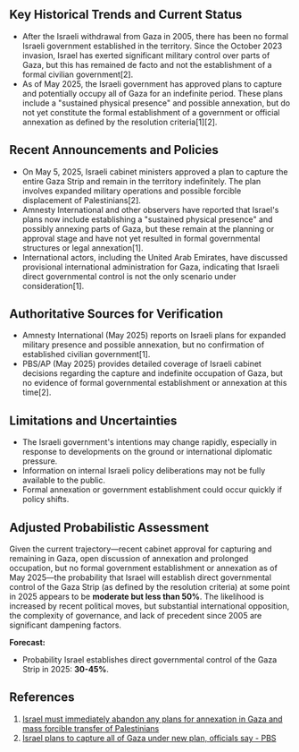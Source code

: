 ## Key Historical Trends and Current Status

- After the Israeli withdrawal from Gaza in 2005, there has been no formal Israeli government established in the territory. Since the October 2023 invasion, Israel has exerted significant military control over parts of Gaza, but this has remained de facto and not the establishment of a formal civilian government[2].
- As of May 2025, the Israeli government has approved plans to capture and potentially occupy all of Gaza for an indefinite period. These plans include a "sustained physical presence" and possible annexation, but do not yet constitute the formal establishment of a government or official annexation as defined by the resolution criteria[1][2].

## Recent Announcements and Policies

- On May 5, 2025, Israeli cabinet ministers approved a plan to capture the entire Gaza Strip and remain in the territory indefinitely. The plan involves expanded military operations and possible forcible displacement of Palestinians[2].
- Amnesty International and other observers have reported that Israel's plans now include establishing a "sustained physical presence" and possibly annexing parts of Gaza, but these remain at the planning or approval stage and have not yet resulted in formal governmental structures or legal annexation[1].
- International actors, including the United Arab Emirates, have discussed provisional international administration for Gaza, indicating that Israeli direct governmental control is not the only scenario under consideration[1].

## Authoritative Sources for Verification

- Amnesty International (May 2025) reports on Israeli plans for expanded military presence and possible annexation, but no confirmation of established civilian government[1].
- PBS/AP (May 2025) provides detailed coverage of Israeli cabinet decisions regarding the capture and indefinite occupation of Gaza, but no evidence of formal governmental establishment or annexation at this time[2].

## Limitations and Uncertainties

- The Israeli government's intentions may change rapidly, especially in response to developments on the ground or international diplomatic pressure.
- Information on internal Israeli policy deliberations may not be fully available to the public.
- Formal annexation or government establishment could occur quickly if policy shifts.

## Adjusted Probabilistic Assessment

Given the current trajectory—recent cabinet approval for capturing and remaining in Gaza, open discussion of annexation and prolonged occupation, but no formal government establishment or annexation as of May 2025—the probability that Israel will establish direct governmental control of the Gaza Strip (as defined by the resolution criteria) at some point in 2025 appears to be **moderate but less than 50%**. The likelihood is increased by recent political moves, but substantial international opposition, the complexity of governance, and lack of precedent since 2005 are significant dampening factors.

**Forecast:**  
- Probability Israel establishes direct governmental control of the Gaza Strip in 2025: **30-45%**.

## References

1. [Israel must immediately abandon any plans for annexation in Gaza and mass forcible transfer of Palestinians](https://www.amnesty.org/en/latest/news/2025/05/israel-must-immediately-abandon-any-plans-for-annexation-in-gaza-and-mass-forcible-transfer-of-palestinians/)
2. [Israel plans to capture all of Gaza under new plan, officials say - PBS](https://www.pbs.org/newshour/world/israel-plans-to-capture-all-of-gaza-under-new-plan-officials-say)